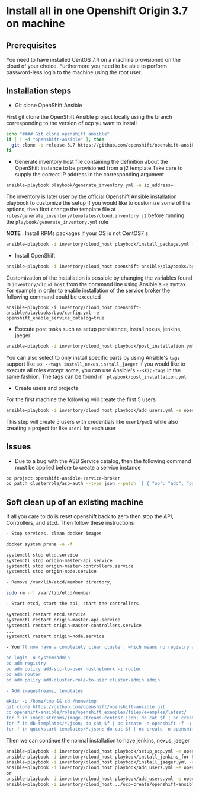 # Install all in one Openshift Origin 3.7 on machine

## Prerequisites

You need to have installed CentOS 7.4 on a machine provisioned on the cloud of your choice.
Furthermore you need to be able to perform password-less login to the machine using the root user.

## Installation steps

- Git clone OpenShift Ansible

First git clone the OpenShift Ansible project locally using the branch corresponding to the version of ocp yu want to install

```bash
echo "#### Git clone openshift ansible"
if [ ! -d "openshift-ansible" ]; then
  git clone -b release-3.7 https://github.com/openshift/openshift-ansible.git
fi
```

- Generate inventory host file containing the definition about the OpenShift instance to be provisioned from a j2 template
Take care to supply the correct IP address in the corresponding argument

```bash
ansible-playbook playbook/generate_inventory.yml -e ip_address=
```

The inventory is later user by the [official](https://github.com/openshift/openshift-ansible) Openshift Ansible installation playbook to customize the setup
If you would like to customize some of the options, then first change the template file at `roles/generate_inventory/templates/cloud.inventory.j2`
before running the `playbook/generate_inventory.yml` role

**NOTE** : Install RPMs packages if your OS is not CentOS7 s

```bash
ansible-playbook -i inventory/cloud_host playbook/install_package.yml -e openshift_node=masters
```

- Install OpenShift

```bash
ansible-playbook -i inventory/cloud_host openshift-ansible/playbooks/byo/config.yml
```

Customization of the installation is possible by changing the variables found in `inventory/cloud_host` from the command line using Ansible's `-e` syntax.
For example in order to enable installation of the service broker the following command could be executed

`ansible-playbook -i inventory/cloud_host openshift-ansible/playbooks/byo/config.yml -e openshift_enable_service_catalog=true` 

- Execute post tasks such as setup persistence, install nexus, jenkins, jaeger

```bash
ansible-playbook -i inventory/cloud_host playbook/post_installation.yml -e openshift_node=masters
```

You can also select to only install specific parts by using Ansible's `tags` support like so: `--tags install_nexus,install_jaeger`
If you would like to execute all roles except some, you can use Ansible's `--skip-tags` in the same fashion. 
The tags can be found in ` playbook/post_installation.yml`

- Create users and projects

For the first machine the following will create the first 5 users

```bash
ansible-playbook -i inventory/cloud_host playbook/add_users.yml -e openshift_node=masters -e number_of_users=5 -e first_user_offset=1
```

This step will create 5 users with credentials like `user1/pwd1` while also creating a project for like `user1` for each user

## Issues

- Due to a bug with the ASB Service catalog, then the following command must be applied before to create a service instance

```bash
oc project openshift-ansible-service-broker
oc patch clusterrole/asb-auth --type json --patch '[ { "op": "add", "path": "/rules/5", "value":  { "apiGroups": [ "networking.k8s.io", ""], "attributeRestrictions": null, "resources": [ "networkpolicies" ], "verbs": [ "create", "delete" ] }  } ]'
```

## Soft clean up of an existing machine

If all you care to do is reset openshift back to zero then stop the API, Controllers, and etcd. Then follow these instructions

```bash
- Stop services, clean docker images

docker system prune -a -f

systemctl stop etcd.service
systemctl stop origin-master-api.service
systemctl stop origin-master-controllers.service
systemctl stop origin-node.service

- Remove /var/lib/etcd/member directory,

sudo rm -rf /var/lib/etcd/member

- Start etcd, start the api, start the controllers.

systemctl restart etcd.service
systemctl restart origin-master-api.service
systemctl restart origin-master-controllers.service
...
systemctl restart origin-node.service

- You'll now have a completely clean cluster, which means no registry and router but you can re-add those with

oc login -u system:admin
oc adm registry
oc adm policy add-scc-to-user hostnetwork -z router
oc adm router
oc adm policy add-cluster-role-to-user cluster-admin admin

- Add imagestreams, templates

mkdir -p /home/tmp && cd /home/tmp
git clone https://github.com/openshift/openshift-ansible.git
cd openshift-ansible/roles/openshift_examples/files/examples/latest/
for f in image-streams/image-streams-centos7.json; do cat $f | oc create -n openshift -f -; done
for f in db-templates/*.json; do cat $f | oc create -n openshift -f -; done
for f in quickstart-templates/*.json; do cat $f | oc create -n openshift -f -; done
```

Then we can continue the normal installation to have jenkins, nexus, jaeger

```bash
ansible-playbook -i inventory/cloud_host playbook/setup_ocp.yml -e openshift_node=masters --skip-tags "config_dns,install_jenkins" -e persistence=false
ansible-playbook -i inventory/cloud_host playbook/install_jenkins_for-hetzner.yml -e openshift_node=masters
ansible-playbook -i inventory/cloud_host playbook/install_jaeger.yml -e openshift_node=masters
ansible-playbook -i inventory/cloud_host playbook/add_users.yml -e openshift_node=masters -e number_of_users=20 -e first_user_offset=31
or
ansible-playbook -i inventory/cloud_host playbook/add_users.yml -e openshift_node=masters -e number_of_users=30 -e first_user_offset=1
ansible-playbook -i inventory/cloud_host ../ocp-create/openshift-ansible/playbooks/byo/openshift-cluster/service-catalog.yml
```
